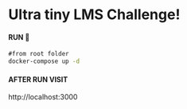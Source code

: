 # Ultra tiny LMS Challenge!

#### RUN 🚀
```cmd
#from root folder
docker-compose up -d
```
#### AFTER RUN VISIT
http://localhost:3000
